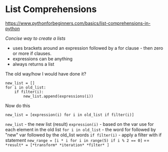 # List Comprehensions
https://www.pythonforbeginners.com/basics/list-comprehensions-in-python

*Concise way to create a lists*

- uses brackets around an expression followed by a for clause - then zero or more if clauses.
- expressions can be anything
- always returns a list

The old way/how I would have done it?
``` 
new_list = []
for i in old_list:
    if filter(i):
        new_list.append(expressions(i))
```
Now do this
```
new_list = [expression(i) for i in old_list if filter(i)]
```
``new_list`` - the new list (result)
`expression(i)` - based on the var use for each element in the old list
`for i in old_list` - the word for followed by "new" var followed by the old_list words
`if filter(i)` - apply a filter with if statement
`new_range = [i * i for i in range(5) if i % 2 == 0]` == `*result* = [*transform* *iteration* *filter* ]`